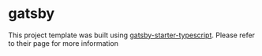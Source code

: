 # gatsby

This project template was built using [gatsby-starter-typescript](https://github.com/haysclark/gatsby-starter-typescript). Please refer to their page for more information
